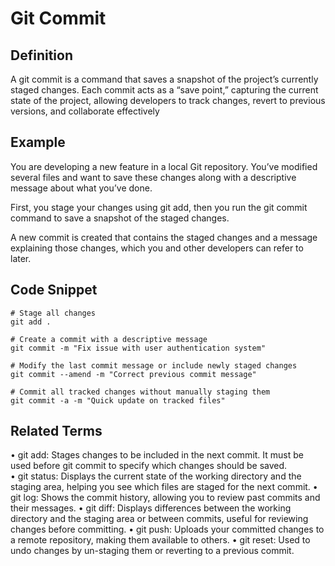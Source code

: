 # Git Commit

## Definition

A git commit is a command that saves a snapshot of the project’s currently staged changes. Each commit acts as a “save point,” capturing the current state of the project, allowing developers to track changes, revert to previous versions, and collaborate effectively

## Example

You are developing a new feature in a local Git repository. You’ve modified several files and want to save these changes along with a descriptive message about what you’ve done.

First, you stage your changes using git add, then you run the git commit command to save a snapshot of the staged changes.

A new commit is created that contains the staged changes and a message explaining those changes, which you and other developers can refer to later.

## Code Snippet



```
# Stage all changes
git add .

# Create a commit with a descriptive message
git commit -m "Fix issue with user authentication system"

# Modify the last commit message or include newly staged changes
git commit --amend -m "Correct previous commit message"

# Commit all tracked changes without manually staging them
git commit -a -m "Quick update on tracked files"
```


## Related Terms

•	git add: Stages changes to be included in the next commit. It must be used before git commit to specify which changes should be saved.	
•	git status: Displays the current state of the working directory and the staging area, helping you see which files are staged for the next commit.
•	git log: Shows the commit history, allowing you to review past commits and their messages.
•	git diff: Displays differences between the working directory and the staging area or between commits, useful for reviewing changes before committing.
•	git push: Uploads your committed changes to a remote repository, making them available to others.
•	git reset: Used to undo changes by un-staging them or reverting to a previous commit.